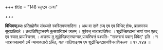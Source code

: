 +++
title = "148 स्पृष्ट्व दत्त्वा"

+++

**विधिवच्**छब्दः प्रतिग्रहेणैव संबध्यते स्वस्तिवचनादिना । अथ वा दाने ऽप्य् एष एव विधिर् ज्ञेयः, ब्राह्मणस्य सुराप्रतिग्रहे । तत्प्रतिषिद्धाचरणे कुसवारिपानं त्र्यहम् । पूर्ववच् चाहारप्रतिषेधः । शूद्रोच्छिष्टानां चापां पान एतद् एव स्यात् प्रायश्चित्तम् । अन्नस्य तु शूद्रोच्छिष्टस्यान्यत् प्रायश्चित्तं वक्ष्यति- "सप्तरात्रं यवान् पिबेत्" इति । न चात्रागमप्रमाणे ऽर्थे न्यायावतारो ऽस्ति, यतः नातिशङ्क्य एष शूद्रोच्छिष्टप्रायश्चित्तविकल्पः ॥ ११.१४७ ॥
